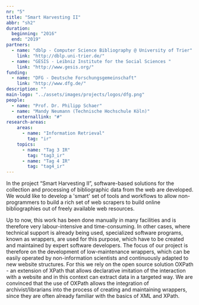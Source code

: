 ```yaml
---
nr: "5"
title: "Smart Harvesting II"
abbr: "sh2"
duration:
  beginning: "2016"
  end: "2019"
partners:
  - name: "dblp - Computer Science Bibliography @ University of Trier"
    link: "http://dblp.uni-trier.de/"
  - name: "GESIS - Leibniz Institute for the Social Sciences "
    link: "http://www.gesis.org/"
funding:
  - name: "DFG - Deutsche Forschungsgemeinschaft"
    link: "http://www.dfg.de/"
description: ""
main-logo: "../assets/images/projects/logos/dfg.png"
people:
  - name: "Prof. Dr. Philipp Schaer"
  - name: "Mandy Neumann (Technische Hochschule Köln)"
    externallink: "#"
research-areas:
    areas: 
      - name: "Information Retrieval"
        tag: "ir"
    topics:
      - name: "Tag 3 IR"
        tag: "tag3_ir"
      - name: "Tag 4 IR"
        tag: "tag4_ir"
---
```

<!--more-->In the project “Smart Harvesting II”, software-based solutions for the collection and processing of bibliographic data from the web are developed. We would like to develop a 'smart' set of tools and workflows to allow non-programmers to build a rich set of web scrapers to build online bibliographies out of freely available web resources.<!--more-->

Up to now, this work has been done manually in many facilities and is therefore very labour-intensive and time-consuming. In other cases, where technical support is already being used, specialized software programs, known as wrappers, are used for this purpose, which have to be created and maintained by expert software developers. The focus of our project is therefore on the development of low-maintenance wrappers, which can be easily operated by non-information scientists and continuously adapted to new website structures. For this we rely on the open source solution OXPath - an extension of XPath that allows declarative imitation of the interaction with a website and in this context can extract data in a targeted way. We are convinced that the use of OXPath allows the integration of archivist/librarians into the process of creating and maintaining wrappers, since they are often already familiar with the basics of XML and XPath.